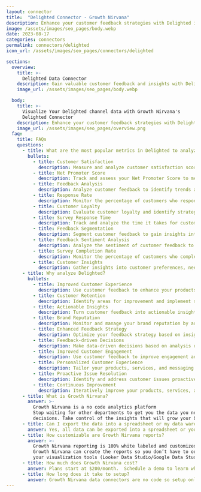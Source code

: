 ```yaml
---
layout: connector
title:  "Delighted Connector - Growth Nirvana"
description: Enhance your customer feedback strategies with Delighted integration, gathering actionable insights and improving customer satisfaction.
image: /assets/images/seo_pages/body.webp
date: 2023-08-17
categories: connectors
permalink: connectors/delighted
icon_url: /assets/images/seo_pages/connectors/delighted

sections:
  overview:
    title: >-
      Delighted Data Connector
    description: Gain valuable customer feedback and insights with Delighted integration.
    image_url: /assets/images/seo_pages/body.webp

  body:
    title: >-
      Visualize Your Delighted channel data with Growth Nirvana's
      Delighted Connector
    description: Enhance your customer feedback strategies with Delighted integration, gathering actionable insights and improving customer satisfaction.
    image_url: /assets/images/seo_pages/overview.png
  faq:
    title: FAQs
    questions:
      - title: What are the most popular metrics in Delighted to analyze?
        bullets:
          - title: Customer Satisfaction
            description: Measure and analyze customer satisfaction scores and feedback.
          - title: Net Promoter Score
            description: Track and assess your Net Promoter Score to measure customer loyalty and advocacy.
          - title: Feedback Analysis
            description: Analyze customer feedback to identify trends and areas for improvement.
          - title: Response Rate
            description: Monitor the percentage of customers who respond to feedback requests.
          - title: Customer Loyalty
            description: Evaluate customer loyalty and identify strategies to improve retention.
          - title: Survey Response Time
            description: Track and analyze the time it takes for customers to respond to surveys.
          - title: Feedback Segmentation
            description: Segment customer feedback to gain insights into specific customer groups.
          - title: Feedback Sentiment Analysis
            description: Analyze the sentiment of customer feedback to identify areas of strength and improvement.
          - title: Survey Completion Rate
            description: Monitor the percentage of customers who complete satisfaction surveys.
          - title: Customer Insights
            description: Gather insights into customer preferences, needs, and pain points through feedback.
      - title: Why analyze Delighted?
        bullets:
          - title: Improved Customer Experience
            description: Use customer feedback to enhance your products and services and meet customer expectations.
          - title: Customer Retention
            description: Identify areas for improvement and implement strategies to increase customer retention.
          - title: Actionable Insights
            description: Turn customer feedback into actionable insights for business growth and improvement.
          - title: Brand Reputation
            description: Monitor and manage your brand reputation by addressing customer feedback and resolving issues.
          - title: Enhanced Feedback Strategy
            description: Optimize your feedback strategy based on insights from customer feedback.
          - title: Feedback-driven Decisions
            description: Make data-driven decisions based on analysis of customer feedback.
          - title: Improved Customer Engagement
            description: Use customer feedback to improve engagement and build stronger customer relationships.
          - title: Personalized Customer Experience
            description: Tailor your products, services, and messaging to meet individual customer needs and preferences.
          - title: Proactive Issue Resolution
            description: Identify and address customer issues proactively to improve customer satisfaction and loyalty.
          - title: Continuous Improvement
            description: Iteratively improve your products, services, and customer experience based on customer feedback.
      - title: What is Growth Nirvana?
        answer: >-
          Growth Nirvana is a no code analytics platform 
          Stop waiting for other departments to get you the data you need to make critical business 
          decisions. Take control of the insights that will grow your business.
      - title: Can I export the data into a spreadsheet or my data warehouse?
        answer: Yes, all data can be exported into a spreadsheet or your data warehouse (Google BigQuery, AWS, Snowflake, Azure, etc)
      - title: How customizable are Growth Nirvana reports?
        answer: >-
          Growth Nirvana reporting is 100% white labeled and customized to your specifications.
          Growth Nirvana can create the reports so you don’t have to or you can connect
          your visualization tools (Looker Data Studio/Google Data Studio, Tableau, PowerBI, etc) to Growth Nirvana.
      - title: How much does Growth Nirvana cost?
        answer: Plans start at $200/month.  Schedule a demo to learn what plan is best for you.
      - title: How long does it take to setup?
        answer: Growth Nirvana data connectors are no code so setup only requires a few clicks.
---
```

